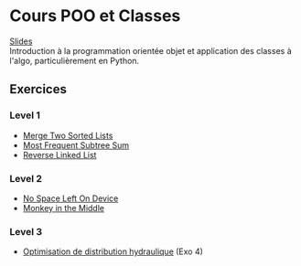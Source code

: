 # Cours POO et Classes
[Slides](https://github.com/INSAlgo/INSAlgo-2022-2023/blob/main/09%20-%20POO%20et%20Classes/Cours%209%20-%20POO%20et%20Classes.pdf)</br>
Introduction à la programmation orientée objet et application des classes à l'algo, particulièrement en Python.
## Exercices
### Level 1
- [Merge Two Sorted Lists](https://leetcode.com/problems/merge-two-sorted-lists/)
- [Most Frequent Subtree Sum](https://leetcode.com/problems/most-frequent-subtree-sum/)
- [Reverse Linked List](https://leetcode.com/problems/reverse-linked-list/)
### Level 2
- [No Space Left On Device](https://adventofcode.com/2022/day/7)
- [Monkey in the Middle](https://adventofcode.com/2022/day/11)
### Level 3
- [Optimisation de distribution hydraulique](https://www.isograd-testingservices.com//FR/solutions-challenges-de-code?cts_id=86) (Exo 4)
